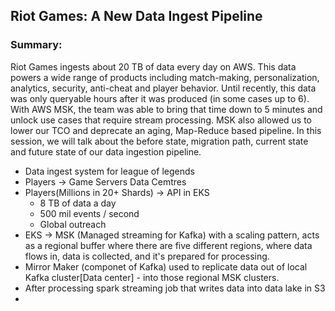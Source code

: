 ## Riot Games: A New Data Ingest Pipeline 
### Summary: 
Riot Games ingests about 20 TB of data every day on AWS.  This data powers a wide range of products including match-making, personalization, analytics, security, anti-cheat and player behavior.  Until recently, this data was only queryable hours after it was produced (in some cases up to 6).  With AWS MSK, the team was able to bring that time down to 5 minutes and unlock use cases that require stream processing.  MSK also allowed us to lower our TCO and deprecate an aging, Map-Reduce based pipeline. In this session, we will talk about the before state, migration path, current state and future state of our data ingestion pipeline.

- Data ingest system for league of legends
- Players -> Game Servers Data Cemtres
- Players(Millions in 20+ Shards) -> API in EKS
  - 8 TB of data a day
  - 500 mil events / second
  -  Global outreach
-  EKS -> MSK (Managed streaming for Kafka) with a scaling pattern, acts as a regional buffer where there are five different regions, 
where data flows in, data is collected, and it's prepared for processing.
- Mirror Maker (componet of Kafka) used to replicate data out of local Kafka cluster[Data center] - into those regional MSK clusters.
- After processing spark streaming job that writes data into data lake in S3
- 
